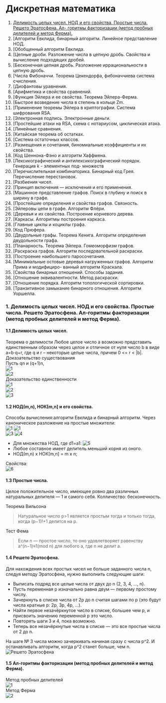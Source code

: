 # Дискретная математика

1. [Делимость целых чисел. НОД и его свойства. Простые числа. Решето Эратосфена. Ал-
горитмы факторизации (метод пробных делителей и метод Ферма).](../blob/master/1.md)
2. [Алгоритм Евклида, бинарный алгоритм. Линейное представление НОД.
3. [Обобщенный алгоритм Евклида.
4. [Цепные дроби. Разложение числа в цепную дробь. Свойства и вычисление подходящих
дробей.
5. [Бесконечная цепная дробь. Разложение иррациональности в цепную дробь.
6. [Числа Фибоначчи. Теорема Цекендорфа, фибоначчиева система счисления.
7. [Диофантовы уравнения.
8. [Арифметика и свойства сравнений.
9. [Функция Эйлера и ее свойства. Теорема Эйлера-Ферма.
10. [Быстрое возведение числа в степень в кольце Zm.
11. [Применение теоремы Эйлера в криптографии. Система шифрования RSA.
12. [Электронная подпись. Электронные деньги.
13. [Простейшие атаки на RSA, схема с нотариусом, циклическая атака.
14. [Линейные сравнения.
15. [Китайская теорема об остатках.
16. [Система остаточных классов.
17. [Размещения и сочетания, биномиальные коэффициенты и их свойства.
18. [Код Шеннона-Фэно и алгоритм Хаффмена.
19. [Лексикографический и антилексикографический порядок. Генерация k - элементных под-
множеств
20. [Перечислительная комбинаторика. Бинарный код Грея. Перечисление перестановок.
21. [Разбиения чисел.
22. [Принцип включения — исключения и его применения.
23. [Машинное представление графов. Поиск в глубину и поиск в ширину в графе.
24. [Простейшие определения и свойства графов. Связность.
25. [Эйлеровы цепи в графе. Алгоритм Флёри.
26. [Деревья и их свойства. Построение корневого дерева.
27. [Каркасы. Алгоритмы построения каркаса.
28. [Главные циклы и коциклы графа.
29. [Код Прюфера.
30. [Двудольные графы. Теорема Кенига. Алгоритм определения двудольности графа.
31. [Планарность. Теорема Эйлера. Гомеоморфизм графов.
32. [Раскраска графов. Алгоритм последовательной раскраски.
33. [Построение наибольшего паросочетания.
34. [Минимальные остовые деревья нагруженных графов. Алгоритм Прима и модифициро-
ванный алгоритм Краскала.
35. [Свойства бинарных отношений. Способы задания.
36. [Отношение эквивалентности. Метод раскраски.
37. [Отношение порядка. Алгоритм топологической сортировки.
38. [Транзитивное замыкание бинарного отношения. Алгоритм Уоршелла.


### 1. Делимость целых чисел. НОД и его свойства. Простые числа. Решето Эратосфена. Ал-горитмы факторизации (метод пробных делителей и метод Ферма).
#### 1.1 Делимость целых чисел.
 Теорема о делимости
  Любое целое число a возможно представить единственным образом через целое и отличное от нуля число b в виде a=b·q+r, где q и r – некоторые целые числа, причем 0 <= r < |b|.
Доказательство существования  
Пусть qn  и  (q+1)n,  
![1](http://ipo.spb.ru/iumk2/MATH_XXI-10/Modules/M_1.1.2/M_1.1.2.files/image009.gif)   
![2](http://ipo.spb.ru/iumk2/MATH_XXI-10/Modules/M_1.1.2/M_1.1.2.files/image011.gif)  
Доказательство единственности  
![1](http://ipo.spb.ru/iumk2/MATH_XXI-10/Modules/M_1.1.2/M_1.1.2.files/image013.gif)  
![2](http://ipo.spb.ru/iumk2/MATH_XXI-10/Modules/M_1.1.2/M_1.1.2.files/image015.gif)  
![3](http://ipo.spb.ru/iumk2/MATH_XXI-10/Modules/M_1.1.2/M_1.1.2.files/image017.gif)  
#### 1.2 НОД(m,n), НОК[m,n] и его свойства.
Способы вычисления:алгоритм Евклида и бинарный алгоритм.
Через каноническое разложение на простые множители:  
![1](https://wikimedia.org/api/rest_v1/media/math/render/svg/79086fb20eeab874b666a4c3dd16c8ce3b111479)
![1](https://wikimedia.org/api/rest_v1/media/math/render/svg/f799fcf2df158fdf79afb12a7e523e7e162853d9)  
![3](https://wikimedia.org/api/rest_v1/media/math/render/svg/5a3dc7299bf0435d23a5d5ff2e051c78f79cc010)
![4](https://wikimedia.org/api/rest_v1/media/math/render/svg/763005246bdf533342d77739ebbf852eea062297)  
 - Для множества НОД, где d1=a1: ![5](https://wikimedia.org/api/rest_v1/media/math/render/svg/e9909bb393b28f8563c2900b36e17a97c7a29ca2)  
 - Любое составное имеет делитель меньший корня из оного.  
 - НОД(m,n) x НОК[m,n] = m x n;  

Свойства:  
![6](http://s017.radikal.ru/i412/1606/40/78317c985299.png)  
#### 1.3 Простые числа.  
  Целое положительное число, имеющее ровно два различных натуральных делителя — 1 и самого себя. Колличество: бесконечность.
  
Теорема Вильсона  

>Натуральное число p>1 является простым тогда и только тогда, когда (p−1)!+1 делится на p.  

Тест Фема  

>Если n — простое число, то оно удовлетворяет равенству a^(n−1)≡1(mod n) для любого a, где n не делит a.

#### 1.4 Решето Эратосфена.
Для нахождения всех простых чисел не больше заданного числа n, следуя методу Эратосфена, нужно выполнить следующие шаги:  
- Выписать подряд все целые числа от двух до n (2, 3, 4, …, n).
- Пусть переменная p изначально равна двум — первому простому числу.
- Зачеркнуть в списке числа от 2p до n считая шагами по p (это будут числа кратные p: 2p, 3p, 4p, …).
- Найти первое незачёркнутое число в списке, большее чем p, и присвоить значению переменной p это число.
- Повторять шаги 3 и 4, пока возможно.
- Теперь все незачёркнутые числа в списке — это все простые числа от 2 до n.  

На шаге № 3 числа можно зачеркивать начиная сразу с числа p^2. И останавливать алгоритм, когда p^2 станет больше, чем n.  
![Решето Эратосфена](https://upload.wikimedia.org/wikipedia/commons/thumb/8/8c/New_Animation_Sieve_of_Eratosthenes.gif/400px-New_Animation_Sieve_of_Eratosthenes.gif)  
#### 1.5 Ал-горитмы факторизации (метод пробных делителей и метод Ферма).
Метод пробных делителей  
![1](https://upload.wikimedia.org/wikipedia/commons/4/4d/Trial_division.jpg)  
Метод Ферма  
![2](http://s020.radikal.ru/i707/1606/e0/d763c38b0cb0.png)  
